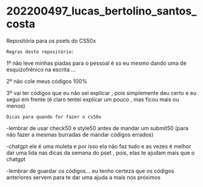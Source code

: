 # 202200497_lucas_bertolino_santos_costa
Repositória para os psets do CS50x 

``Regras deste repositório:``

1º não leve minhas piadas para o pessoal é so eu mesmo dando uma de esquizofrênico na escrita ...

2º não cole meus códigos 100% 

3º vai ter códigos que eu não sei explicar , pois simplemente deu certo e eu segui em frente (é claro tentei explicar um pouco , mas ficou mais ou menos)

``Dicas para quando for fazer o cs50x``

-lembrar de usar check50 e style50 antes de mandar um submit50 (para não fazer a mesmas burradas de mandar códigos errados)

-chatgpt ele é uma muleta e por isso ela não faz tudo e as vezes é melhor dar uma lida nas dicas da semana do pset , pois, elas te ajudam mais que o chatgpt

-lembrar de guardar os códigos... eu tenho certeza que os códigos anteriores servem para te dar uma ajuda a mais nos próximos


